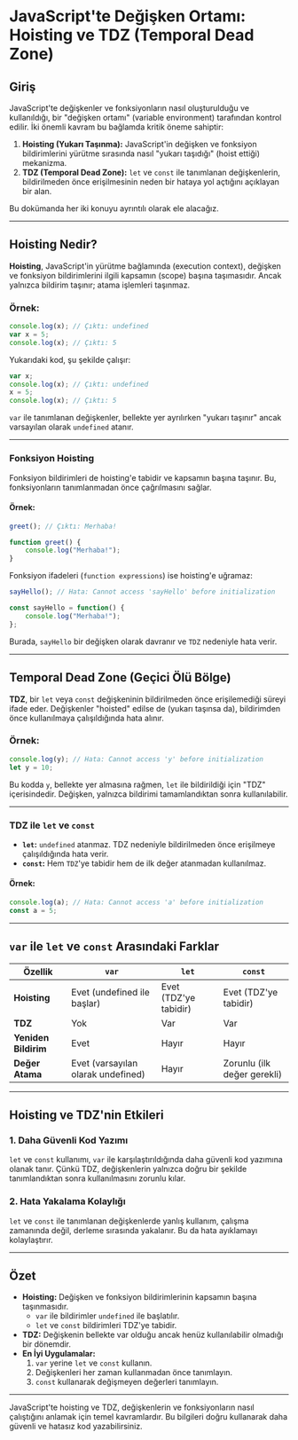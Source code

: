 # JavaScript'te Değişken Ortamı: Hoisting ve TDZ (Temporal Dead Zone)

## Giriş
JavaScript'te değişkenler ve fonksiyonların nasıl oluşturulduğu ve kullanıldığı, bir "değişken ortamı" (variable environment) tarafından kontrol edilir. İki önemli kavram bu bağlamda kritik öneme sahiptir:

1. **Hoisting (Yukarı Taşınma):** JavaScript'in değişken ve fonksiyon bildirimlerini yürütme sırasında nasıl "yukarı taşıdığı" (hoist ettiği) mekanizma.
2. **TDZ (Temporal Dead Zone):** `let` ve `const` ile tanımlanan değişkenlerin, bildirilmeden önce erişilmesinin neden bir hataya yol açtığını açıklayan bir alan.

Bu dokümanda her iki konuyu ayrıntılı olarak ele alacağız.

---

## Hoisting Nedir?
**Hoisting**, JavaScript'in yürütme bağlamında (execution context), değişken ve fonksiyon bildirimlerini ilgili kapsamın (scope) başına taşımasıdır. Ancak yalnızca bildirim taşınır; atama işlemleri taşınmaz.

### Örnek:
```javascript
console.log(x); // Çıktı: undefined
var x = 5;
console.log(x); // Çıktı: 5
```
Yukarıdaki kod, şu şekilde çalışır:
```javascript
var x;
console.log(x); // Çıktı: undefined
x = 5;
console.log(x); // Çıktı: 5
```
`var` ile tanımlanan değişkenler, bellekte yer ayrılırken "yukarı taşınır" ancak varsayılan olarak `undefined` atanır.

---

### Fonksiyon Hoisting
Fonksiyon bildirimleri de hoisting'e tabidir ve kapsamın başına taşınır. Bu, fonksiyonların tanımlanmadan önce çağrılmasını sağlar.

#### Örnek:
```javascript
greet(); // Çıktı: Merhaba!

function greet() {
    console.log("Merhaba!");
}
```
Fonksiyon ifadeleri (`function expressions`) ise hoisting'e uğramaz:
```javascript
sayHello(); // Hata: Cannot access 'sayHello' before initialization

const sayHello = function() {
    console.log("Merhaba!");
};
```
Burada, `sayHello` bir değişken olarak davranır ve `TDZ` nedeniyle hata verir.

---

## Temporal Dead Zone (Geçici Ölü Bölge)
**TDZ**, bir `let` veya `const` değişkeninin bildirilmeden önce erişilemediği süreyi ifade eder. Değişkenler "hoisted" edilse de (yukarı taşınsa da), bildirimden önce kullanılmaya çalışıldığında hata alınır.

### Örnek:
```javascript
console.log(y); // Hata: Cannot access 'y' before initialization
let y = 10;
```
Bu kodda `y`, bellekte yer almasına rağmen, `let` ile bildirildiği için "TDZ" içerisindedir. Değişken, yalnızca bildirimi tamamlandıktan sonra kullanılabilir.

---

### TDZ ile `let` ve `const`
- **`let`:** `undefined` atanmaz. TDZ nedeniyle bildirilmeden önce erişilmeye çalışıldığında hata verir.
- **`const`:** Hem `TDZ`'ye tabidir hem de ilk değer atanmadan kullanılmaz.

#### Örnek:
```javascript
console.log(a); // Hata: Cannot access 'a' before initialization
const a = 5;
```

---

## `var` ile `let` ve `const` Arasındaki Farklar
| Özellik                | `var`                      | `let`                | `const`              |
|------------------------|----------------------------|----------------------|----------------------|
| **Hoisting**           | Evet (undefined ile başlar)| Evet (TDZ'ye tabidir)| Evet (TDZ'ye tabidir)|
| **TDZ**                | Yok                        | Var                  | Var                  |
| **Yeniden Bildirim**   | Evet                       | Hayır                | Hayır                |
| **Değer Atama**        | Evet (varsayılan olarak undefined) | Hayır               | Zorunlu (ilk değer gerekli)|

---

## Hoisting ve TDZ'nin Etkileri

### 1. Daha Güvenli Kod Yazımı
`let` ve `const` kullanımı, `var` ile karşılaştırıldığında daha güvenli kod yazımına olanak tanır. Çünkü TDZ, değişkenlerin yalnızca doğru bir şekilde tanımlandıktan sonra kullanılmasını zorunlu kılar.

### 2. Hata Yakalama Kolaylığı
`let` ve `const` ile tanımlanan değişkenlerde yanlış kullanım, çalışma zamanında değil, derleme sırasında yakalanır. Bu da hata ayıklamayı kolaylaştırır.

---

## Özet
- **Hoisting:** Değişken ve fonksiyon bildirimlerinin kapsamın başına taşınmasıdır.
    - `var` ile bildirimler `undefined` ile başlatılır.
    - `let` ve `const` bildirimleri TDZ'ye tabidir.
- **TDZ:** Değişkenin bellekte var olduğu ancak henüz kullanılabilir olmadığı bir dönemdir.
- **En İyi Uygulamalar:**
    1. `var` yerine `let` ve `const` kullanın.
    2. Değişkenleri her zaman kullanmadan önce tanımlayın.
    3. `const` kullanarak değişmeyen değerleri tanımlayın.

---

JavaScript'te hoisting ve TDZ, değişkenlerin ve fonksiyonların nasıl çalıştığını anlamak için temel kavramlardır. Bu bilgileri doğru kullanarak daha güvenli ve hatasız kod yazabilirsiniz.
